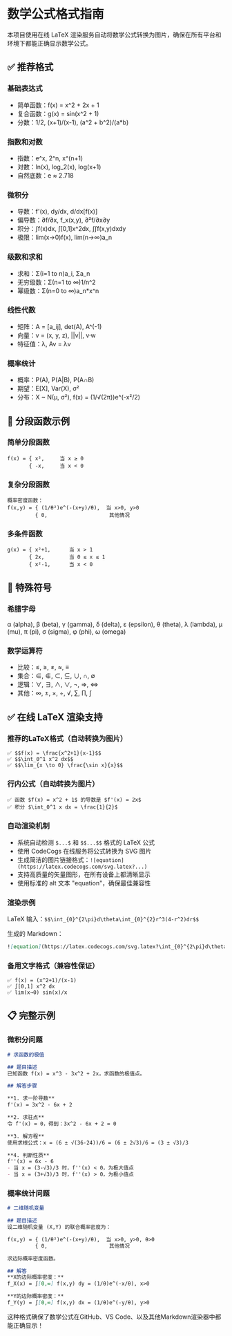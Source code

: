 # 数学公式格式指南

本项目使用在线 LaTeX 渲染服务自动将数学公式转换为图片，确保在所有平台和环境下都能正确显示数学公式。

## ✅ 推荐格式

### 基础表达式
- 简单函数：f(x) = x^2 + 2x + 1
- 复合函数：g(x) = sin(x^2 + 1)
- 分数：1/2, (x+1)/(x-1), (a^2 + b^2)/(a*b)

### 指数和对数
- 指数：e^x, 2^n, x^(n+1)
- 对数：ln(x), log_2(x), log(x+1)
- 自然底数：e ≈ 2.718

### 微积分
- 导数：f'(x), dy/dx, d/dx[f(x)]
- 偏导数：∂f/∂x, f_x(x,y), ∂²f/∂x∂y
- 积分：∫f(x)dx, ∫[0,1]x^2dx, ∫∫f(x,y)dxdy
- 极限：lim(x→0)f(x), lim(n→∞)a_n

### 级数和求和
- 求和：Σ(i=1 to n)a_i, Σa_n
- 无穷级数：Σ(n=1 to ∞)1/n^2
- 幂级数：Σ(n=0 to ∞)a_n*x^n

### 线性代数
- 矩阵：A = [a_ij], det(A), A^(-1)
- 向量：v = (x, y, z), ||v||, v·w
- 特征值：λ, Av = λv

### 概率统计
- 概率：P(A), P(A|B), P(A∩B)
- 期望：E[X], Var(X), σ²
- 分布：X ~ N(μ, σ²), f(x) = (1/√(2π))e^(-x²/2)

## 📝 分段函数示例

### 简单分段函数
```
f(x) = { x²,     当 x ≥ 0
       { -x,     当 x < 0
```

### 复杂分段函数  
```
概率密度函数：
f(x,y) = { (1/θ²)e^(-(x+y)/θ),  当 x>0, y>0
         { 0,                    其他情况
```

### 多条件函数
```
g(x) = { x²+1,      当 x > 1
       { 2x,        当 0 ≤ x ≤ 1  
       { x²-1,      当 x < 0
```

## 🔢 特殊符号

### 希腊字母
α (alpha), β (beta), γ (gamma), δ (delta), ε (epsilon), 
θ (theta), λ (lambda), μ (mu), π (pi), σ (sigma), φ (phi), ω (omega)

### 数学运算符
- 比较：≤, ≥, ≠, ≈, ≡
- 集合：∈, ∉, ⊂, ⊆, ∪, ∩, ∅
- 逻辑：∀, ∃, ∧, ∨, ¬, ⇒, ⇔
- 其他：∞, ±, ×, ÷, √, ∑, ∏, ∫

## ✅ 在线 LaTeX 渲染支持

### 推荐的LaTeX格式（自动转换为图片）
```
✅ $$f(x) = \frac{x^2+1}{x-1}$$
✅ $$\int_0^1 x^2 dx$$
✅ $$\lim_{x \to 0} \frac{\sin x}{x}$$
```

### 行内公式（自动转换为图片）
```
✅ 函数 $f(x) = x^2 + 1$ 的导数是 $f'(x) = 2x$
✅ 积分 $\int_0^1 x dx = \frac{1}{2}$
```

### 自动渲染机制
- 系统自动检测 `$...$` 和 `$$...$$` 格式的 LaTeX 公式
- 使用 CodeCogs 在线服务将公式转换为 SVG 图片
- 生成简洁的图片链接格式：`![equation](https://latex.codecogs.com/svg.latex?...)`
- 支持高质量的矢量图形，在所有设备上都清晰显示
- 使用标准的 alt 文本 "equation"，确保最佳兼容性

### 渲染示例
LaTeX 输入：`$$\int_{0}^{2\pi}d\theta\int_{0}^{2}r^3(4-r^2)dr$$`

生成的 Markdown：
```markdown
![equation](https://latex.codecogs.com/svg.latex?\int_{0}^{2\pi}d\theta\int_{0}^{2}r^3(4-r^2)dr)
```

### 备用文字格式（兼容性保证）
```
✅ f(x) = (x^2+1)/(x-1)
✅ ∫[0,1] x^2 dx
✅ lim(x→0) sin(x)/x
```

## 📋 完整示例

### 微积分问题
```markdown
# 求函数的极值

## 题目描述
已知函数 f(x) = x^3 - 3x^2 + 2x，求函数的极值点。

## 解答步骤

**1. 求一阶导数**
f'(x) = 3x^2 - 6x + 2

**2. 求驻点**  
令 f'(x) = 0，得到：3x^2 - 6x + 2 = 0

**3. 解方程**
使用求根公式：x = (6 ± √(36-24))/6 = (6 ± 2√3)/6 = (3 ± √3)/3

**4. 判断性质**
f''(x) = 6x - 6
- 当 x = (3-√3)/3 时，f''(x) < 0，为极大值点
- 当 x = (3+√3)/3 时，f''(x) > 0，为极小值点
```

### 概率统计问题
```markdown  
# 二维随机变量

## 题目描述
设二维随机变量 (X,Y) 的联合概率密度为：

f(x,y) = { (1/θ²)e^(-(x+y)/θ),  当 x>0, y>0, θ>0
         { 0,                    其他情况

求边际概率密度函数。

## 解答
**X的边际概率密度：**
f_X(x) = ∫[0,∞] f(x,y) dy = (1/θ)e^(-x/θ), x>0

**Y的边际概率密度：**  
f_Y(y) = ∫[0,∞] f(x,y) dx = (1/θ)e^(-y/θ), y>0
```

这种格式确保了数学公式在GitHub、VS Code、以及其他Markdown渲染器中都能正确显示！
